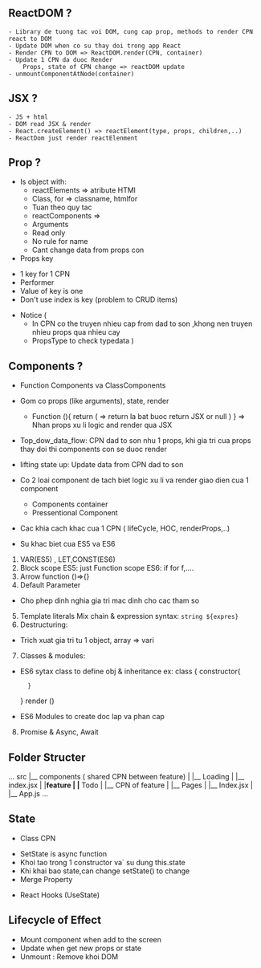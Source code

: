 ## ReactDOM ?
    - Library de tuong tac voi DOM, cung cap prop, methods to render CPN react to DOM
    - Update DOM when co su thay doi trong app React
    - Render CPN to DOM => ReactDOM.render(CPN, container)
    - Update 1 CPN da duoc Render
        Props, state of CPN change => reactDOM update
    - unmountComponentAtNode(container) 
## JSX ? 
    - JS + html 
    - DOM read JSX & render 
    - React.createElement() => reactElement(type, props, children,..)
    - ReactDom just render reactElenment
## Prop ? 
* Is object with:
    + reactElements => atribute HTMl
    - Class, for => classname, htmlfor
    - Tuan theo quy tac
    + reactComponents =>
    - Arguments 
    - Read only
    - No rule for name
    - Cant change data from props con
* Props key 
- 1 key for 1 CPN
- Performer
- Value of key is one 
- Don't use index is key (problem to CRUD items)
* Notice (
    - In CPN co the truyen nhieu cap from dad to son ,khong nen truyen nhieu props qua nhieu cay
    - PropsType to check typedata
)

## Components ? 
- Function Components va ClassComponents 
- Gom co props (like arguments), state, render 
    + Function (){
        return (
            => return la bat buoc return JSX or null
        )
    }
=> Nhan props xu li logic and render qua JSX    

- Top_dow_data_flow:
CPN dad to son nhu 1 props, khi gia tri cua props thay doi thi components con se duoc render 

- lifting state up:
Update data from CPN dad to son 

- Co 2 loai component de tach biet logic xu li va render giao dien cua 1 component
    + Components container
    + Pressentional Component

- Cac khia cach khac cua 1 CPN ( lifeCycle, HOC, renderProps,..)

*  Su khac biet cua ES5 va ES6
1. VAR(ES5) , LET,CONST(ES6)
2. Block scope 
ES5: just Function scope 
ES6: if for f,....
3. Arrow function 
()=>{}
4. Default Parameter
- Cho phep dinh nghia gia tri mac dinh cho cac tham so 
5. Template literals 
Mix chain & expression  syntax: `string ${expres}`
6. Destructuring:
- Trich xuat gia tri tu 1 object, array => vari
7. Classes & modules:
- ES6 sytax class to define obj & inheritance 
    ex: class {
        constructor{
            
        }
    }
    render ()

- ES6 Modules to create doc lap va phan cap 
8. Promise & Async, Await

## Folder Structer
...
src 
|__ components ( shared CPN between feature)
|  |__ Loading
|     |__ index.jsx
|
|__feature
|  |__ Todo
|     |__ CPN of feature
|     |__ Pages
|     |__ Index.jsx
|
|__ App.js
...


## State 
* Class CPN
- SetState is async function
- Khoi tao trong 1 constructor va` su dung this.state
- Khi khai bao state,can change setState() to change 
- Merge Property
* React Hooks (UseState)

## Lifecycle of Effect
+ Mount component when add to the screen
+ Update when get new props or state
+ Unmount : Remove khoi DOM 





